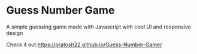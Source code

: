 # Guess Number Game
A simple guessing game made with Javascript with cool UI and responsive design

Check it out:https://pratosh22.github.io/Guess-Number-Game/
